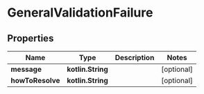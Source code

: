 
# GeneralValidationFailure

## Properties
| Name | Type | Description | Notes |
| ------------ | ------------- | ------------- | ------------- |
| **message** | **kotlin.String** |  |  [optional] |
| **howToResolve** | **kotlin.String** |  |  [optional] |




